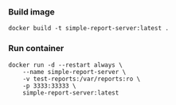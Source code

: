 ### Build image   
`docker build -t simple-report-server:latest .`   

### Run container   
```
docker run -d --restart always \
    --name simple-report-server \
    -v test-reports:/var/reports:ro \
    -p 3333:33333 \
    simple-report-server:latest
```
